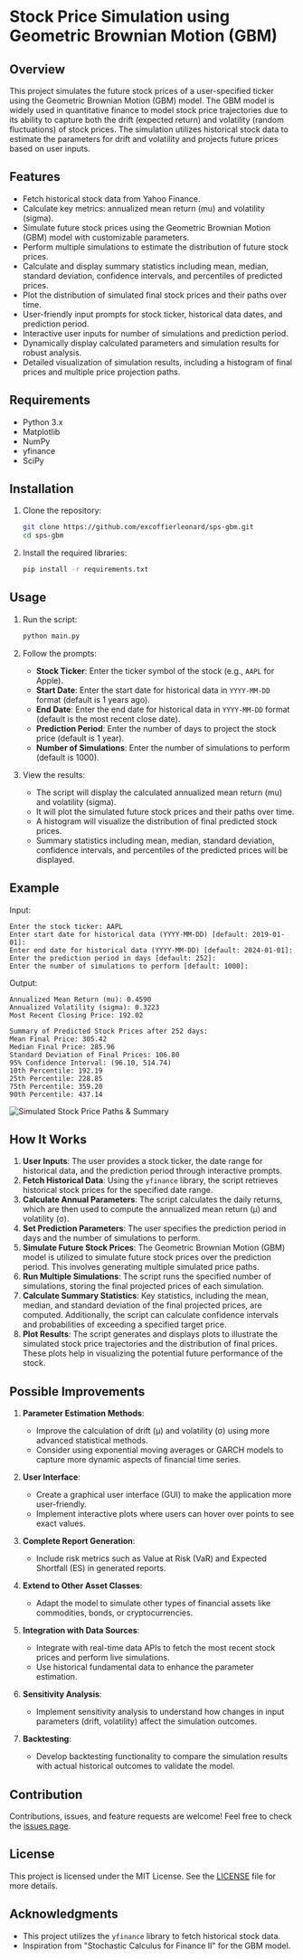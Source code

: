 # Stock Price Simulation using Geometric Brownian Motion (GBM)

<!-- TODO: Update Example, and Possible Improvements to reflect Monte-Carlo and enhancements made. -->

## Overview

This project simulates the future stock prices of a user-specified ticker using the Geometric Brownian Motion (GBM) model. The GBM model is widely used in quantitative finance to model stock price trajectories due to its ability to capture both the drift (expected return) and volatility (random fluctuations) of stock prices. The simulation utilizes historical stock data to estimate the parameters for drift and volatility and projects future prices based on user inputs.

## Features

- Fetch historical stock data from Yahoo Finance.
- Calculate key metrics: annualized mean return (mu) and volatility (sigma).
- Simulate future stock prices using the Geometric Brownian Motion (GBM) model with customizable parameters.
- Perform multiple simulations to estimate the distribution of future stock prices.
- Calculate and display summary statistics including mean, median, standard deviation, confidence intervals, and percentiles of predicted prices.
- Plot the distribution of simulated final stock prices and their paths over time.
- User-friendly input prompts for stock ticker, historical data dates, and prediction period.
- Interactive user inputs for number of simulations and prediction period.
- Dynamically display calculated parameters and simulation results for robust analysis.
- Detailed visualization of simulation results, including a histogram of final prices and multiple price projection paths.

## Requirements

- Python 3.x
- Matplotlib
- NumPy
- yfinance
- SciPy

## Installation

1. Clone the repository:

   ```bash
   git clone https://github.com/excoffierleonard/sps-gbm.git
   cd sps-gbm
   ```

2. Install the required libraries:
   ```bash
   pip install -r requirements.txt
   ```

## Usage

1. Run the script:

   ```bash
   python main.py
   ```

2. Follow the prompts:

   - **Stock Ticker**: Enter the ticker symbol of the stock (e.g., `AAPL` for Apple).
   - **Start Date**: Enter the start date for historical data in `YYYY-MM-DD` format (default is 1 years ago).
   - **End Date**: Enter the end date for historical data in `YYYY-MM-DD` format (default is the most recent close date).
   - **Prediction Period**: Enter the number of days to project the stock price (default is 1 year).
   - **Number of Simulations**: Enter the number of simulations to perform (default is 1000).

3. View the results:
   - The script will display the calculated annualized mean return (mu) and volatility (sigma).
   - It will plot the simulated future stock prices and their paths over time.
   - A histogram will visualize the distribution of final predicted stock prices.
   - Summary statistics including mean, median, standard deviation, confidence intervals, and percentiles of the predicted prices will be displayed.

## Example

Input:

```
Enter the stock ticker: AAPL
Enter start date for historical data (YYYY-MM-DD) [default: 2019-01-01]:
Enter end date for historical data (YYYY-MM-DD) [default: 2024-01-01]:
Enter the prediction period in days [default: 252]:
Enter the number of simulations to perform [default: 1000]:
```

Output:

```
Annualized Mean Return (mu): 0.4590
Annualized Volatility (sigma): 0.3223
Most Recent Closing Price: 192.02

Summary of Predicted Stock Prices after 252 days:
Mean Final Price: 305.42
Median Final Price: 285.96
Standard Deviation of Final Prices: 106.80
95% Confidence Interval: (96.10, 514.74)
10th Percentile: 192.19
25th Percentile: 228.85
75th Percentile: 359.20
90th Percentile: 437.14
```

![Simulated Stock Price Paths & Summary](example.png)

## How It Works

1. **User Inputs**: The user provides a stock ticker, the date range for historical data, and the prediction period through interactive prompts.
2. **Fetch Historical Data**: Using the `yfinance` library, the script retrieves historical stock prices for the specified date range.
3. **Calculate Annual Parameters**: The script calculates the daily returns, which are then used to compute the annualized mean return (µ) and volatility (σ).
4. **Set Prediction Parameters**: The user specifies the prediction period in days and the number of simulations to perform.
5. **Simulate Future Stock Prices**: The Geometric Brownian Motion (GBM) model is utilized to simulate future stock prices over the prediction period. This involves generating multiple simulated price paths.
6. **Run Multiple Simulations**: The script runs the specified number of simulations, storing the final projected prices of each simulation.
7. **Calculate Summary Statistics**: Key statistics, including the mean, median, and standard deviation of the final projected prices, are computed. Additionally, the script can calculate confidence intervals and probabilities of exceeding a specified target price.
8. **Plot Results**: The script generates and displays plots to illustrate the simulated stock price trajectories and the distribution of final prices. These plots help in visualizing the potential future performance of the stock.

## Possible Improvements

1. **Parameter Estimation Methods**:

   - Improve the calculation of drift (µ) and volatility (σ) using more advanced statistical methods.
   - Consider using exponential moving averages or GARCH models to capture more dynamic aspects of financial time series.

2. **User Interface**:

   - Create a graphical user interface (GUI) to make the application more user-friendly.
   - Implement interactive plots where users can hover over points to see exact values.

3. **Complete Report Generation**:

   - Include risk metrics such as Value at Risk (VaR) and Expected Shortfall (ES) in generated reports.

4. **Extend to Other Asset Classes**:

   - Adapt the model to simulate other types of financial assets like commodities, bonds, or cryptocurrencies.

5. **Integration with Data Sources**:

   - Integrate with real-time data APIs to fetch the most recent stock prices and perform live simulations.
   - Use historical fundamental data to enhance the parameter estimation.

6. **Sensitivity Analysis**:

   - Implement sensitivity analysis to understand how changes in input parameters (drift, volatility) affect the simulation outcomes.

7. **Backtesting**:
   - Develop backtesting functionality to compare the simulation results with actual historical outcomes to validate the model.

## Contribution

Contributions, issues, and feature requests are welcome! Feel free to check the [issues page](https://github.com/excoffierleonard/sps-gbm/issues).

## License

This project is licensed under the MIT License. See the [LICENSE](LICENSE) file for more details.

## Acknowledgments

- This project utilizes the `yfinance` library to fetch historical stock data.
- Inspiration from "Stochastic Calculus for Finance II" for the GBM model.
